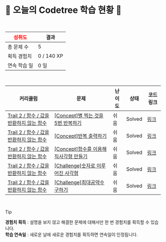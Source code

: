 # 🌲 오늘의 Codetree 학습 현황 🌲

<br />

| <span style="color:red;display:block;text-align:center;"> **성취도**</span> | 결과 |
|---|---|
| 총 문제 수 | 5 |
| 획득 경험치 | 0 / 140 XP |
| 연속 학습 일 | 0 일 |

<br />

|커리큘럼|문제|난이도|상태|코드 링크|
|---|---|---|---|---|
|[Trail 2 / 함수 / 값을 반환하지 않는 함수](https://www.codetree.ai/trail-info/novice-mid/)|[[Concept]별 찍는 것을 5번 반복하기](https://www.codetree.ai/trails/complete/curated-cards/intro-repeat-shooting-the-stars-five-times/)|쉬움|Solved|[링크](https://github.com/CunZy/codetree-TILs/blob/main/250625/%EB%B3%84%20%EC%B0%8D%EB%8A%94%20%EA%B2%83%EC%9D%84%205%EB%B2%88%20%EB%B0%98%EB%B3%B5%ED%95%98%EA%B8%B0/repeat-shooting-the-stars-five-times.cpp)|
|[Trail 2 / 함수 / 값을 반환하지 않는 함수](https://www.codetree.ai/trail-info/novice-mid/)|[[Concept]반복 출력하기](https://www.codetree.ai/trails/complete/curated-cards/intro-repeated-output/)|쉬움|Solved|[링크](https://github.com/CunZy/codetree-TILs/blob/main/250625/%EB%B0%98%EB%B3%B5%20%EC%B6%9C%EB%A0%A5%ED%95%98%EA%B8%B0/repeated-output.cpp)|
|[Trail 2 / 함수 / 값을 반환하지 않는 함수](https://www.codetree.ai/trail-info/novice-mid/)|[[Concept]함수를 이용해 직사각형 만들기](https://www.codetree.ai/trails/complete/curated-cards/intro-create-a-rectangle-using-a-function/)|쉬움|Solved|[링크](https://github.com/CunZy/codetree-TILs/blob/main/250625/%ED%95%A8%EC%88%98%EB%A5%BC%20%EC%9D%B4%EC%9A%A9%ED%95%B4%20%EC%A7%81%EC%82%AC%EA%B0%81%ED%98%95%20%EB%A7%8C%EB%93%A4%EA%B8%B0/create-a-rectangle-using-a-function.cpp)|
|[Trail 2 / 함수 / 값을 반환하지 않는 함수](https://www.codetree.ai/trail-info/novice-mid/)|[[Challenge]숫자로 이루어진 사각형](https://www.codetree.ai/trails/complete/curated-cards/challenge-rectangle-with-a-number/)|쉬움|Solved|[링크](https://github.com/CunZy/codetree-TILs/blob/main/250625/%EC%88%AB%EC%9E%90%EB%A1%9C%20%EC%9D%B4%EB%A3%A8%EC%96%B4%EC%A7%84%20%EC%82%AC%EA%B0%81%ED%98%95/rectangle-with-a-number.cpp)|
|[Trail 2 / 함수 / 값을 반환하지 않는 함수](https://www.codetree.ai/trail-info/novice-mid/)|[[Challenge]최대공약수 구하기](https://www.codetree.ai/trails/complete/curated-cards/challenge-find-the-greatest-common-divisor/)|쉬움|Solved|[링크](https://github.com/CunZy/codetree-TILs/blob/main/250625/%EC%B5%9C%EB%8C%80%EA%B3%B5%EC%95%BD%EC%88%98%20%EA%B5%AC%ED%95%98%EA%B8%B0/find-the-greatest-common-divisor.cpp)|


<br />

> [!TIP]
> **경험치 획득** : 설명을 보지 않고 해결한 문제에 대해서만 한 번 경험치를 획득할 수 있습니다.  
> **학습 연속일** : 새로운 날에 새로운 경험치를 획득하면 연속일이 인정됩니다.

